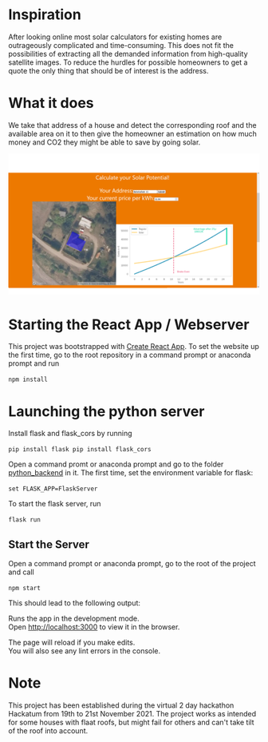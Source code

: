 # Inspiration
After looking online most solar calculators for existing homes are outrageously complicated and time-consuming. This does not fit the possibilities of extracting all the demanded information from high-quality satellite images. To reduce the hurdles for possible homeowners to get a quote the only thing that should be of interest is the address. 

# What it does
We take that address of a house and detect the corresponding roof and the available area on it to then give the homeowner an estimation on how much money and CO2 they might be able to save by going solar. 

![](/images/Website.png)

# Starting the React App / Webserver

This project was bootstrapped with [Create React App](https://github.com/facebook/create-react-app).
To set the website up the first time, go to the root repository in a command prompt or anaconda prompt and run 

`npm install`

# Launching the python server

Install flask and flask_cors by running 

`pip install flask
pip install flask_cors`

Open a command promt or anaconda prompt and go to the folder [python_backend](/python_backend) in it. The first time, set the environment variable for flask:

`set FLASK_APP=FlaskServer`

To start the flask server, run 

`flask run`

## Start the Server
Open a command prompt or anaconda prompt, go to the root of the project and call

`npm start`

This should lead to the following output:

Runs the app in the development mode.\
Open [http://localhost:3000](http://localhost:3000) to view it in the browser.

The page will reload if you make edits.\
You will also see any lint errors in the console.

# Note
This project has been established during the virtual 2 day hackathon Hackatum from 19th to 21st November 2021. The project works as intended for some houses with flaat roofs, but might fail for others and can't take tilt of the roof into account.
